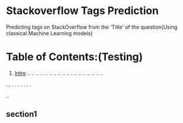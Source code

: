 # Stackoverflow Tags Prediction
Predicting tags on StackOverflow from the 'Title' of the question(Using classical Machine Learning models)


# Table of Contents:(Testing)
1. [Intro](#section1)
..
..
..
..
..
..
..
..
..
..
.
..
..
..
..
..
..
..







...
.
.
.
.
.
.
.

..
## section1
